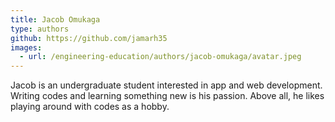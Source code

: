 ```yaml
---
title: Jacob Omukaga
type: authors
github: https://github.com/jamarh35
images:
  - url: /engineering-education/authors/jacob-omukaga/avatar.jpeg
---
```

Jacob is an undergraduate student interested in app and web development. Writing codes and learning something new is his passion. Above all, he likes playing around with codes as a hobby.
